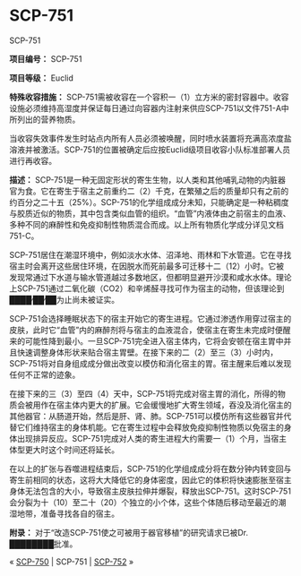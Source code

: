 # SCP-751
                        




SCP-751



**项目编号：** SCP-751

**项目等级：** Euclid

**特殊收容措施：** SCP-751需被收容在一个容积一（1）立方米的密封容器中。收容设施必须维持高湿度并保证每日通过向容器内注射来供应SCP-751以文件751-A中所列出的营养物质。

当收容失效事件发生时站点内所有人员必须被唤醒，同时喷水装置将充满高浓度盐溶液并被激活。SCP-751的位置被确定后应按Euclid级项目收容小队标准部署人员进行再收容。

**描述：** SCP-751是一种无固定形状的寄生生物，以人类和其他哺乳动物的内脏器官为食。它在寄生于宿主之前重约二（2）千克，在繁殖之后的质量却只有之前的约百分之二十五（25%）。SCP-751的化学组成成分未知，只能确定是一种粘稠度与胶质近似的物质，其中包含类似血管的组织。“血管”内液体由之前宿主的血液、多种不同的麻醉性和免疫抑制性物质混合而成。以上所有物质化学成分详见文档751-C。

SCP-751居住在潮湿环境中，例如淡水水体、沼泽地、雨林和下水管道。它在寻找宿主时会离开这些居住环境，在因脱水而死前最多可迁移十二（12）小时。它被发现常通过下水道与输水管道越过多数地区，但都明显避开沙漠和咸水水体。理论上SCP-751通过二氧化碳（CO2）和辛烯醛寻找可作为宿主的动物，但该理论到████∕██∕██为止尚未被证实。

SCP-751会选择睡眠状态下的宿主开始它的寄生进程。它通过渗透作用穿过宿主的皮肤，此时它“血管”内的麻醉剂将与宿主的血液混合，使宿主在寄生未完成时便醒来的可能性降到最小。一旦SCP-751完全进入宿主体内，它将会安顿在宿主胃中并且快速调整身体形状来贴合宿主胃壁。在接下来的二（2）至三（3）小时内，SCP-751将对自身组成成分做出改变以模仿和消化宿主的胃。宿主醒来后难以发现任何不正常的迹象。

在接下来的三（3）至四（4）天中，SCP-751将完成对宿主胃的消化，所得的物质会被用作在宿主体内更大的扩展。它会缓慢地扩大寄生领域，吞没及消化宿主的其他器官：从肠道开始，然后是肝、肾、肺。SCP-751可以模仿所有这些器官并代替它们维持宿主的身体机能。它在寄生过程中会释放免疫抑制性物质以免宿主的身体出现排异反应。SCP-751完成对人类的寄生进程大约需要一（1）个月，当宿主体型更大时这个时间还将延长。

在以上的扩张与吞噬进程结束后，SCP-751的化学组成成分将在数分钟内转变回与寄生前相同的状态，这将大大降低它的身体密度，因此它的体积将快速膨胀至宿主身体无法包含的大小，导致宿主皮肤拉伸并爆裂，释放出SCP-751。这时SCP-751会分裂为十（10）至二十（20）个独立的小个体，这些个体随后移动至最近的潮湿地带，准备寻找各自的宿主。

**附录：** 
对于“改造SCP-751使之可被用于器官移植”的研究请求已被Dr. ████████批准。



« [SCP-750](/scp-750) | SCP-751 | [SCP-752](/scp-752) »





                    